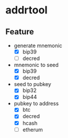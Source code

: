 # addrtool
## Feature

* generate mnemonic
  * [X] bip39
  * [ ] decred

* mnemonic to seed
  * [X] bip39
  * [X] decred
* seed to pubkey
  * [X] bip32
  * [X] bip44
* pubkey to address
  * [X] btc
  * [X] decred
  * [X] hcash
  * [ ] etherum
